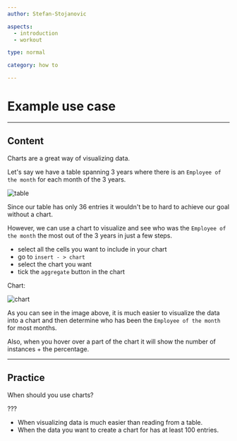 ```yaml
---
author: Stefan-Stojanovic

aspects:
  - introduction
  - workout

type: normal

category: how to

---
```


# Example use case

---
## Content

Charts are a great way of visualizing data.

Let's say we have a table spanning 3 years where there is an `Employee of the month` for each month of the 3 years.

![table](https://img.enkipro.com/1f584d886ee197028c667f42f509ef2c.png)

Since our table has only 36 entries it wouldn't be to hard to achieve our goal without a chart.

However, we can use a chart to visualize and see who was the `Employee of the month` the most out of the 3 years in just a few steps.

- select all the cells you want to include in your chart
- go to `insert - > chart`
- select the chart you want
- tick the `aggregate` button in the chart

Chart:

![chart](https://img.enkipro.com/70eca1f472c36ead8ece0c5342bb767d.png)

As you can see in the image above, it is much easier to visualize the data into a chart and then determine who has been the `Employee of the month` for most months. 

Also, when you hover over a part of the chart it will show the number of instances + the percentage.

---
## Practice

When should you use charts?

???

* When visualizing data is much easier than reading from a table.
* When the data you want to create a chart for has at least 100 entries.

